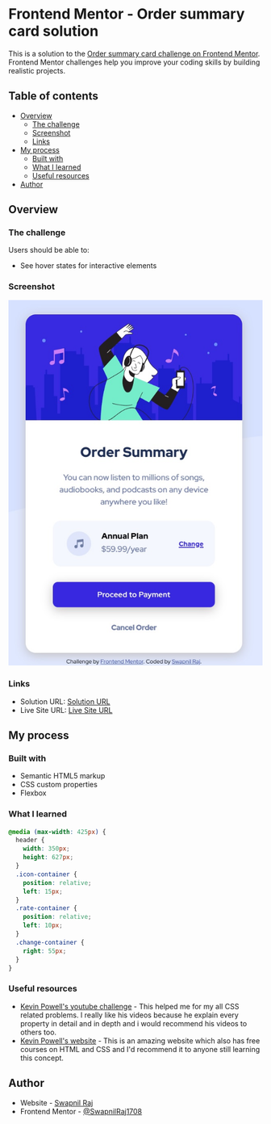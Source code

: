 # Frontend Mentor - Order summary card solution

This is a solution to the [Order summary card challenge on Frontend Mentor](https://www.frontendmentor.io/challenges/order-summary-component-QlPmajDUj). Frontend Mentor challenges help you improve your coding skills by building realistic projects. 

## Table of contents

- [Overview](#overview)
  - [The challenge](#the-challenge)
  - [Screenshot](#screenshot)
  - [Links](#links)
- [My process](#my-process)
  - [Built with](#built-with)
  - [What I learned](#what-i-learned)
  - [Useful resources](#useful-resources)
- [Author](#author)

## Overview

### The challenge

Users should be able to:

- See hover states for interactive elements

### Screenshot

![](./screenshot.jpg)

### Links

- Solution URL: [Solution URL](https://github.com/SwapnilRaj1708/Order-Summary-Component)
- Live Site URL: [Live Site URL](https://swapnilraj1708.github.io/Order-Summary-Component/)

## My process

### Built with

- Semantic HTML5 markup
- CSS custom properties
- Flexbox

### What I learned

```css
@media (max-width: 425px) {
  header {
    width: 350px;
    height: 627px;
  }
  .icon-container {
    position: relative;
    left: 15px;
  }
  .rate-container {
    position: relative;
    left: 10px;
  }
  .change-container {
    right: 55px;
  }
}
```

### Useful resources

- [Kevin Powell's youtube challenge](https://www.youtube.com/kepowob) - This helped me for my all CSS related problems. I really like his videos because he explain every property in detail and in depth and i would recommend his videos to others too.
- [Kevin Powell's website](https://courses.kevinpowell.co/) - This is an amazing website which also has free courses on HTML and CSS and I'd recommend it to anyone still learning this concept.

## Author

- Website - [Swapnil Raj](https://github.com/SwapnilRaj1708)
- Frontend Mentor - [@SwapnilRaj1708](https://www.frontendmentor.io/profile/SwapnilRaj1708)
